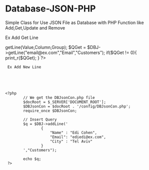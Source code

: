 # Database-JSON-PHP
  Simple Class for Use JSON File as Database with PHP     Function like Add,Get,Update and Remove
    
    
   Ex Add Get Line
   
   
   
   
   
   <?php
        // We get the DBJsonCon.php file 
        $docRoot = $_SERVER['DOCUMENT_ROOT'];
        $DBJsonCon = $docRoot . '/config/DBJsonCon.php';
        require_once $DBJsonCon;

        // Select By Column
        //  $QGet = $DBJ->getLine(Value,Column,Group);

        $QGet = $DBJ->getLine("email@ex.com","Email","Customers");
        if($QGet != 0){
            print_r($QGet);
        } 
    
    ?>
    
    
    
     Ex Add New Line
     
     
     
     
     
    <?php
            // We get the DBJsonCon.php file 
            $docRoot = $_SERVER['DOCUMENT_ROOT'];
            $DBJsonCon = $docRoot . '/config/DBJsonCon.php';
            require_once $DBJsonCon;

            // Insert Query 
            $q = $DBJ->addLine('
                    {
                        "Name" : "Edi Cohen",
                        "Email": "ediedi@ex.com",
                        "City" : "Tel Aviv"
                    }
            ',"Customers");

            echo $q;
     ?>        
